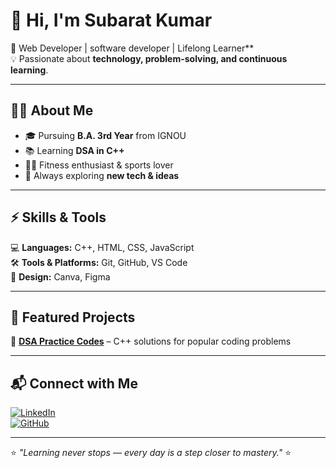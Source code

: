 # 👋 Hi, I'm Subarat Kumar  

🚀 Web Developer | software developer | Lifelong Learner**  
💡 Passionate about **technology, problem-solving, and continuous learning**.  

---

## 🧑‍💻 About Me  
- 🎓 Pursuing **B.A. 3rd Year** from IGNOU  
- 📚 Learning  **DSA in C++**  
- 🏋️‍♂️ Fitness enthusiast & sports lover  
- 🌱 Always exploring **new tech & ideas**  

---

## ⚡ Skills & Tools  
💻 **Languages:** C++, HTML, CSS, JavaScript  
🛠 **Tools & Platforms:** Git, GitHub, VS Code    
🎨 **Design:** Canva, Figma  

---

## 📌 Featured Projects   
🔹 **[DSA Practice Codes](https://leetcode.com/problems/container-with-most-water/description/?envType=problem-list-v2&envId=array)** – C++ solutions for popular coding problems    

---

## 📬 Connect with Me  
[![LinkedIn](https://img.shields.io/badge/LinkedIn-0077B5?style=for-the-badge&logo=linkedin&logoColor=white)](https://www.linkedin.com/in/subarat-kumar-65081525b/)  
[![GitHub](https://img.shields.io/badge/GitHub-000000?style=for-the-badge&logo=github&logoColor=white)](https://github.com/subarat001)  

---

⭐ _"Learning never stops — every day is a step closer to mastery."_ ⭐  
